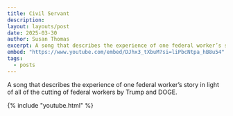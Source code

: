 ```yaml
---
title: Civil Servant
description: 
layout: layouts/post
date: 2025-03-30
author: Susan Thomas
excerpt: A song that describes the experience of one federal worker’s story in light of all of the cutting of federal workers by Trump and DOGE.
embed: "https://www.youtube.com/embed/DJhx3_tXbuM?si=liPbcNtpa_hB8u54"
tags:
  - posts
---
```


A song that describes the experience of one federal worker’s story in light of all of the cutting of federal workers by Trump and DOGE.

{% include "youtube.html" %}